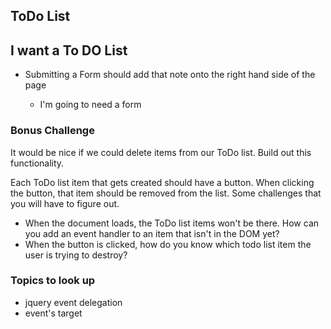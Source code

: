 ## ToDo List

## I want a To DO List

+ Submitting a Form should add that note onto the right hand side of the page

    + I'm going to need a form

### Bonus Challenge

It would be nice if we could delete items from our ToDo list. Build out this functionality.

Each ToDo list item that gets created should have a button. When clicking the button, that item should be removed from the list. Some challenges that you will have to figure out.

  + When the document loads, the ToDo list items won't be there. How can you add an event handler to an item that isn't in the DOM yet?
  + When the button is clicked, how do you know which todo list item the user is trying to destroy?

### Topics to look up

+ jquery event delegation
+ event's target
